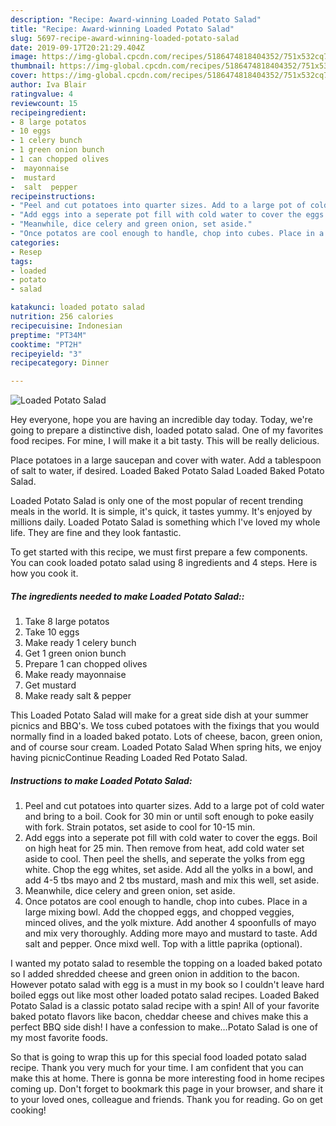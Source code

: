 ```yaml
---
description: "Recipe: Award-winning Loaded Potato Salad"
title: "Recipe: Award-winning Loaded Potato Salad"
slug: 5697-recipe-award-winning-loaded-potato-salad
date: 2019-09-17T20:21:29.404Z
image: https://img-global.cpcdn.com/recipes/5186474818404352/751x532cq70/loaded-potato-salad-recipe-main-photo.jpg
thumbnail: https://img-global.cpcdn.com/recipes/5186474818404352/751x532cq70/loaded-potato-salad-recipe-main-photo.jpg
cover: https://img-global.cpcdn.com/recipes/5186474818404352/751x532cq70/loaded-potato-salad-recipe-main-photo.jpg
author: Iva Blair
ratingvalue: 4
reviewcount: 15
recipeingredient:
- 8 large potatos
- 10 eggs
- 1 celery bunch
- 1 green onion bunch
- 1 can chopped olives
-  mayonnaise
-  mustard
-  salt  pepper
recipeinstructions:
- "Peel and cut potatoes into quarter sizes. Add to a large pot of cold water and bring to a boil. Cook for 30 min or until soft enough to poke easily with fork. Strain potatos, set aside to cool for 10-15 min."
- "Add eggs into a seperate pot fill with cold water to cover the eggs.  Boil on high heat for 25 min. Then remove from heat, add cold water set aside to cool. Then peel the shells, and seperate the yolks from egg  white. Chop the egg whites, set aside. Add all the yolks in a bowl,  and add 4-5 tbs mayo and 2 tbs mustard, mash and mix this well, set aside."
- "Meanwhile, dice celery and green onion, set aside."
- "Once potatos are cool enough to handle, chop into cubes. Place in a large mixing bowl. Add the chopped eggs, and chopped veggies, minced olives, and the yolk mixture. Add another 4 spoonfulls of mayo and mix very thoroughly. Adding more mayo and mustard to taste. Add salt and pepper. Once mixd well. Top with a little paprika (optional)."
categories:
- Resep
tags:
- loaded
- potato
- salad

katakunci: loaded potato salad
nutrition: 256 calories
recipecuisine: Indonesian
preptime: "PT34M"
cooktime: "PT2H"
recipeyield: "3"
recipecategory: Dinner

---
```



![Loaded Potato Salad](https://img-global.cpcdn.com/recipes/5186474818404352/751x532cq70/loaded-potato-salad-recipe-main-photo.jpg)

Hey everyone, hope you are having an incredible day today. Today, we're going to prepare a distinctive dish, loaded potato salad. One of my favorites food recipes. For mine, I will make it a bit tasty. This will be really delicious.

Place potatoes in a large saucepan and cover with water. Add a tablespoon of salt to water, if desired. Loaded Baked Potato Salad Loaded Baked Potato Salad.

Loaded Potato Salad is only one of the most popular of recent trending meals in the world. It is simple, it's quick, it tastes yummy. It's enjoyed by millions daily. Loaded Potato Salad is something which I've loved my whole life. They are fine and they look fantastic.


To get started with this recipe, we must first prepare a few components. You can cook loaded potato salad using 8 ingredients and 4 steps. Here is how you cook it.

##### The ingredients needed to make Loaded Potato Salad::

1. Take 8 large potatos
1. Take 10 eggs
1. Make ready 1 celery bunch
1. Get 1 green onion bunch
1. Prepare 1 can chopped olives
1. Make ready  mayonnaise
1. Get  mustard
1. Make ready  salt &amp; pepper


This Loaded Potato Salad will make for a great side dish at your summer picnics and BBQ&#39;s. We toss cubed potatoes with the fixings that you would normally find in a loaded baked potato. Lots of cheese, bacon, green onion, and of course sour cream. Loaded Potato Salad When spring hits, we enjoy having picnicContinue Reading Loaded Red Potato Salad. 

##### Instructions to make Loaded Potato Salad:

1. Peel and cut potatoes into quarter sizes. Add to a large pot of cold water and bring to a boil. Cook for 30 min or until soft enough to poke easily with fork. Strain potatos, set aside to cool for 10-15 min.
1. Add eggs into a seperate pot fill with cold water to cover the eggs.  Boil on high heat for 25 min. Then remove from heat, add cold water set aside to cool. Then peel the shells, and seperate the yolks from egg  white. Chop the egg whites, set aside. Add all the yolks in a bowl,  and add 4-5 tbs mayo and 2 tbs mustard, mash and mix this well, set aside.
1. Meanwhile, dice celery and green onion, set aside.
1. Once potatos are cool enough to handle, chop into cubes. Place in a large mixing bowl. Add the chopped eggs, and chopped veggies, minced olives, and the yolk mixture. Add another 4 spoonfulls of mayo and mix very thoroughly. Adding more mayo and mustard to taste. Add salt and pepper. Once mixd well. Top with a little paprika (optional).


I wanted my potato salad to resemble the topping on a loaded baked potato so I added shredded cheese and green onion in addition to the bacon. However potato salad with egg is a must in my book so I couldn&#39;t leave hard boiled eggs out like most other loaded potato salad recipes. Loaded Baked Potato Salad is a classic potato salad recipe with a spin! All of your favorite baked potato flavors like bacon, cheddar cheese and chives make this a perfect BBQ side dish! I have a confession to make…Potato Salad is one of my most favorite foods. 

So that is going to wrap this up for this special food loaded potato salad recipe. Thank you very much for your time. I am confident that you can make this at home. There is gonna be more interesting food in home recipes coming up. Don't forget to bookmark this page in your browser, and share it to your loved ones, colleague and friends. Thank you for reading. Go on get cooking!
